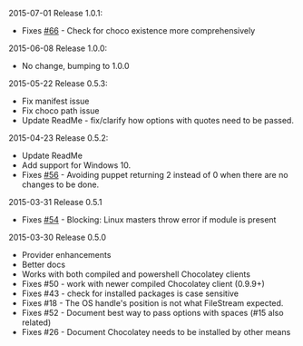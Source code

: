 2015-07-01 Release 1.0.1:
- Fixes [#66](https://github.com/chocolatey/puppet-chocolatey/issues/66) - Check for choco existence more comprehensively

2015-06-08 Release 1.0.0:
- No change, bumping to 1.0.0

2015-05-22 Release 0.5.3:
- Fix manifest issue
- Fix choco path issue
- Update ReadMe - fix/clarify how options with quotes need to be passed.

2015-04-23 Release 0.5.2:
- Update ReadMe
- Add support for Windows 10.
- Fixes [#56](https://github.com/chocolatey/puppet-chocolatey/pull/56) - Avoiding puppet returning 2 instead of 0 when there are no changes to be done.

2015-03-31 Release 0.5.1
- Fixes [#54](https://github.com/chocolatey/puppet-chocolatey/issues/54) - Blocking: Linux masters throw error if module is present

2015-03-30 Release 0.5.0
- Provider enhancements
- Better docs
- Works with both compiled and powershell Chocolatey clients
- Fixes #50 - work with newer compiled Chocolatey client (0.9.9+)
- Fixes #43 - check for installed packages is case sensitive
- Fixes #18 - The OS handle's position is not what FileStream expected.
- Fixes #52 - Document best way to pass options with spaces (#15 also related)
- Fixes #26 - Document Chocolatey needs to be installed by other means
